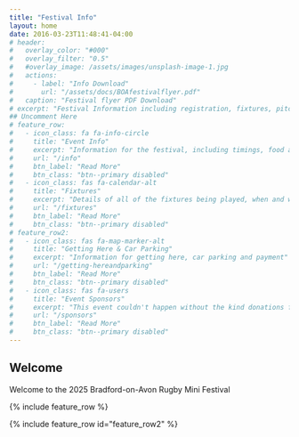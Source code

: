 ```yaml
---
title: "Festival Info"
layout: home
date: 2016-03-23T11:48:41-04:00
# header:
#   overlay_color: "#000"
#   overlay_filter: "0.5"
#   #overlay_image: /assets/images/unsplash-image-1.jpg
#   actions:
#     - label: "Info Download"
#       url: "/assets/docs/BOAfestivalflyer.pdf"
#   caption: "Festival flyer PDF Download"
# excerpt: "Festival Information including registration, fixtures, pitch locations, car parking and much more..."
## Uncomment Here
# feature_row:
#   - icon_class: fa fa-info-circle
#     title: "Event Info"
#     excerpt: "Information for the festival, including timings, food and drink..."
#     url: "/info"
#     btn_label: "Read More"
#     btn_class: "btn--primary disabled"
#   - icon_class: fas fa-calendar-alt
#     title: "Fixtures"
#     excerpt: "Details of all of the fixtures being played, when and where..."
#     url: "/fixtures"
#     btn_label: "Read More"
#     btn_class: "btn--primary disabled"  
# feature_row2:
#   - icon_class: fas fa-map-marker-alt
#     title: "Getting Here & Car Parking"
#     excerpt: "Information for getting here, car parking and payment"
#     url: "/getting-hereandparking"
#     btn_label: "Read More"
#     btn_class: "btn--primary disabled"
#   - icon_class: fas fa-users
#     title: "Event Sponsors"
#     excerpt: "This event couldn't happen without the kind donations from our sponsors"
#     url: "/sponsors"
#     btn_label: "Read More"
#     btn_class: "btn--primary disabled"
---
```


## Welcome
Welcome to the 2025 Bradford-on-Avon Rugby Mini Festival

{% include feature_row %}

{% include feature_row id="feature_row2" %}

